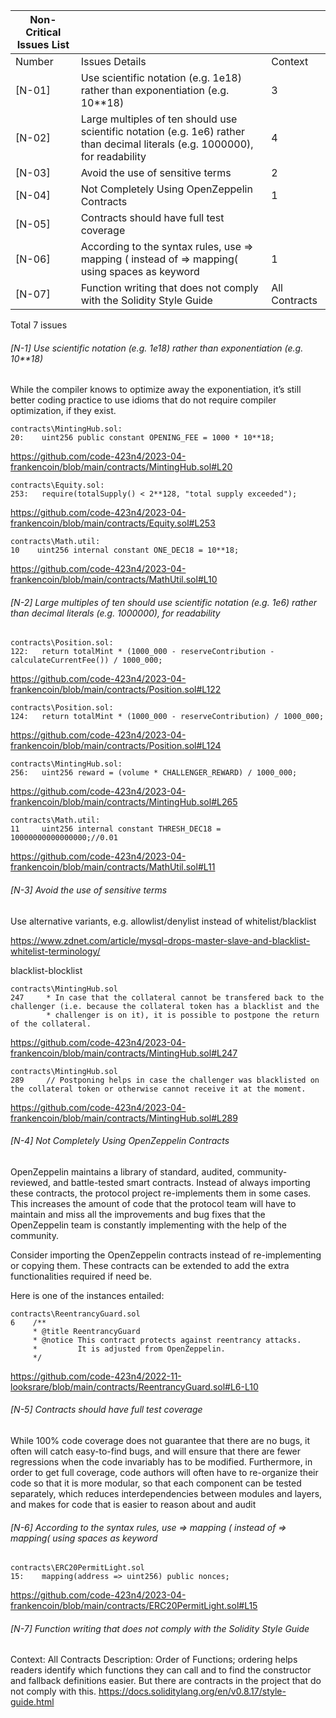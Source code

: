 | Non-Critical Issues List |                                                                                                                   |         |
|------------------------|-------------------------------------------------------------------------------------------------------------------|---------|
| Number                 | Issues Details                                                                                              | Context |
| [N-01]                 | Use scientific notation (e.g. 1e18) rather than exponentiation (e.g. 10**18)                                                              | 3      |
| [N-02]                 | Large multiples of ten should use scientific notation (e.g. 1e6) rather than decimal literals (e.g. 1000000), for readability | 4       |
| [N-03]                 | Avoid the use of sensitive terms                                                                                     | 2        |
| [N-04]                 | Not Completely Using OpenZeppelin Contracts                                                                                          | 1       |
| [N-05]                 | Contracts should have full test coverage                                                                                         |        |
| [N-06]                 | According to the syntax rules, use => mapping ( instead of => mapping( using spaces as keyword                                                                                      | 1       |
| [N-07]                 | Function writing that does not comply with the Solidity Style Guide|All Contracts|

Total 7 issues

###### [N-1] Use scientific notation (e.g. 1e18) rather than exponentiation (e.g. 10**18)

While the compiler knows to optimize away the exponentiation, it’s still better coding practice to use idioms that do not require compiler optimization, if they exist.
```
contracts\MintingHub.sol:
20:    uint256 public constant OPENING_FEE = 1000 * 10**18;
```
<https://github.com/code-423n4/2023-04-frankencoin/blob/main/contracts/MintingHub.sol#L20>
```
contracts\Equity.sol:
253:   require(totalSupply() < 2**128, "total supply exceeded");
```
<https://github.com/code-423n4/2023-04-frankencoin/blob/main/contracts/Equity.sol#L253>
```
contracts\Math.util:
10    uint256 internal constant ONE_DEC18 = 10**18; 
```
<https://github.com/code-423n4/2023-04-frankencoin/blob/main/contracts/MathUtil.sol#L10>

###### [N-2] Large multiples of ten should use scientific notation (e.g. 1e6) rather than decimal literals (e.g. 1000000), for readability

```
contracts\Position.sol:
122:   return totalMint * (1000_000 - reserveContribution - calculateCurrentFee()) / 1000_000;
```
<https://github.com/code-423n4/2023-04-frankencoin/blob/main/contracts/Position.sol#L122>
```
contracts\Position.sol:
124:   return totalMint * (1000_000 - reserveContribution) / 1000_000;
```
<https://github.com/code-423n4/2023-04-frankencoin/blob/main/contracts/Position.sol#L124>
```
contracts\MintingHub.sol:
256:   uint256 reward = (volume * CHALLENGER_REWARD) / 1000_000;
```
<https://github.com/code-423n4/2023-04-frankencoin/blob/main/contracts/MintingHub.sol#L265>
```
contracts\Math.util:
11     uint256 internal constant THRESH_DEC18 =  10000000000000000;//0.01
```
<https://github.com/code-423n4/2023-04-frankencoin/blob/main/contracts/MathUtil.sol#L11>

###### [N-3] Avoid the use of sensitive terms

Use alternative variants, e.g. allowlist/denylist instead of whitelist/blacklist

https://www.zdnet.com/article/mysql-drops-master-slave-and-blacklist-whitelist-terminology/

blacklist-blocklist
```
contracts\MintingHub.sol
247     * In case that the collateral cannot be transfered back to the challenger (i.e. because the collateral token has a blacklist and the 
        * challenger is on it), it is possible to postpone the return of the collateral.
```
<https://github.com/code-423n4/2023-04-frankencoin/blob/main/contracts/MintingHub.sol#L247>
```
contracts\MintingHub.sol
289     // Postponing helps in case the challenger was blacklisted on the collateral token or otherwise cannot receive it at the moment.
```
<https://github.com/code-423n4/2023-04-frankencoin/blob/main/contracts/MintingHub.sol#L289>


###### [N-4] Not Completely Using OpenZeppelin Contracts

OpenZeppelin maintains a library of standard, audited, community-reviewed, and battle-tested smart contracts. Instead of always importing these contracts, the protocol project re-implements them in some cases. This increases the amount of code that the protocol team will have to maintain and miss all the improvements and bug fixes that the OpenZeppelin team is constantly implementing with the help of the community.

Consider importing the OpenZeppelin contracts instead of re-implementing or copying them. These contracts can be extended to add the extra functionalities required if need be.

Here is one of the instances entailed:
```
contracts\ReentrancyGuard.sol
6    /**
     * @title ReentrancyGuard
     * @notice This contract protects against reentrancy attacks.
     *         It is adjusted from OpenZeppelin.
     */
```
<https://github.com/code-423n4/2022-11-looksrare/blob/main/contracts/ReentrancyGuard.sol#L6-L10>

###### [N-5] Contracts should have full test coverage

While 100% code coverage does not guarantee that there are no bugs, it often will catch easy-to-find bugs, and will ensure that there are fewer regressions when the code invariably has to be modified. Furthermore, in order to get full coverage, code authors will often have to re-organize their code so that it is more modular, so that each component can be tested separately, which reduces interdependencies between modules and layers, and makes for code that is easier to reason about and audit

###### [N-6] According to the syntax rules, use => mapping ( instead of => mapping( using spaces as keyword
```
contracts\ERC20PermitLight.sol
15:    mapping(address => uint256) public nonces;
```
<https://github.com/code-423n4/2023-04-frankencoin/blob/main/contracts/ERC20PermitLight.sol#L15>

###### [N-7] Function writing that does not comply with the Solidity Style Guide
Context: All Contracts
Description: Order of Functions; ordering helps readers identify which functions they can call and to find the constructor and fallback definitions easier. But there are contracts in the project that do not comply with this.
<https://docs.soliditylang.org/en/v0.8.17/style-guide.html>
